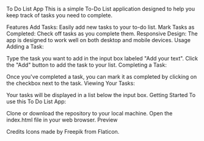 To Do List App
This is a simple To-Do List application designed to help you keep track of tasks you need to complete.

Features
Add Tasks: Easily add new tasks to your to-do list.
Mark Tasks as Completed: Check off tasks as you complete them.
Responsive Design: The app is designed to work well on both desktop and mobile devices.
Usage
Adding a Task:

Type the task you want to add in the input box labeled "Add your text".
Click the "Add" button to add the task to your list.
Completing a Task:

Once you've completed a task, you can mark it as completed by clicking on the checkbox next to the task.
Viewing Your Tasks:

Your tasks will be displayed in a list below the input box.
Getting Started
To use this To Do List App:

Clone or download the repository to your local machine.
Open the index.html file in your web browser.
Preview

Credits
Icons made by Freepik from Flaticon.
